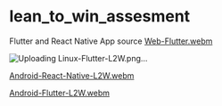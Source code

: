 # lean_to_win_assesment
Flutter and React Native App source 
[Web-Flutter.webm](https://github.com/sathishcanine/lean_to_win_assesment/assets/21257332/a6a14a63-371d-4654-b1cf-a2893b0cfadd)

![Uploading Linux-Flutter-L2W.png…]()

[Android-React-Native-L2W.webm](https://github.com/sathishcanine/lean_to_win_assesment/assets/21257332/1d3d813c-3a2a-4a3d-a5bf-2e017950818b)

[Android-Flutter-L2W.webm](https://github.com/sathishcanine/lean_to_win_assesment/assets/21257332/a60a09fa-26a1-41cf-9398-12ffe4f608cb)
